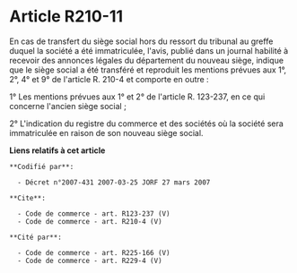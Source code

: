 # Article R210-11

En cas de transfert du siège social hors du ressort du tribunal au greffe duquel la société a été immatriculée, l'avis,
publié dans un journal habilité à recevoir des annonces légales du département du nouveau siège, indique que le siège social
a été transféré et reproduit les mentions prévues aux 1°, 2°, 4° et 9° de l'article R. 210-4 et comporte en outre : 

1° Les mentions prévues aux 1° et 2° de l'article R. 123-237, en ce qui concerne l'ancien siège social ; 

2° L'indication du registre du commerce et des sociétés où la société sera immatriculée en raison de son nouveau siège
social.

**Liens relatifs à cet article**

	**Codifié par**:

	  - Décret n°2007-431 2007-03-25 JORF 27 mars 2007

	**Cite**:

	  - Code de commerce - art. R123-237 (V)
	  - Code de commerce - art. R210-4 (V)

	**Cité par**:

	  - Code de commerce - art. R225-166 (V)
	  - Code de commerce - art. R229-4 (V)
